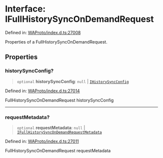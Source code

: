 # Interface: IFullHistorySyncOnDemandRequest

Defined in: [WAProto/index.d.ts:27008](https://github.com/Fokusdotid/Baileys/blob/039f28db78950e3bac7c407f144ea390dcdf207d/WAProto/index.d.ts#L27008)

Properties of a FullHistorySyncOnDemandRequest.

## Properties

### historySyncConfig?

> `optional` **historySyncConfig**: `null` \| [`IHistorySyncConfig`](../../../../DeviceProps/interfaces/IHistorySyncConfig.md)

Defined in: [WAProto/index.d.ts:27014](https://github.com/Fokusdotid/Baileys/blob/039f28db78950e3bac7c407f144ea390dcdf207d/WAProto/index.d.ts#L27014)

FullHistorySyncOnDemandRequest historySyncConfig

***

### requestMetadata?

> `optional` **requestMetadata**: `null` \| [`IFullHistorySyncOnDemandRequestMetadata`](../../../interfaces/IFullHistorySyncOnDemandRequestMetadata.md)

Defined in: [WAProto/index.d.ts:27011](https://github.com/Fokusdotid/Baileys/blob/039f28db78950e3bac7c407f144ea390dcdf207d/WAProto/index.d.ts#L27011)

FullHistorySyncOnDemandRequest requestMetadata
